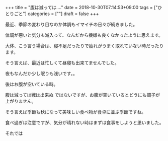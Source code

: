 +++
title = "腹は減っては...."
date = 2018-10-30T07:14:53+09:00
tags = ["ひとりごと"]
categories = [""]
draft = false
+++

最近、季節の変わり目なのか体調もイマイチの日々が続きました。

体調が悪いと気分も滅入って、なんだから機嫌も良くなかったように思えます。

大体、こう言う場合は、寝不足だったりで疲れがうまく取れていない時だったります。

そう言えば、最近は忙しくて昼寝も出来てませんでした。

夜もなんだか少し眠りも浅いです。。

後はお腹が空いている時。

腹は減っては戦は出来ぬ ではないですが、お腹が空いているとどうにも調子が上がりません。

そう言えば季節も秋になって美味しい食べ物が食卓に並ぶ季節ですね。

食べ過ぎは注意ですが、気分が晴れない時はまずは食事をしようと思いました。


それでは
